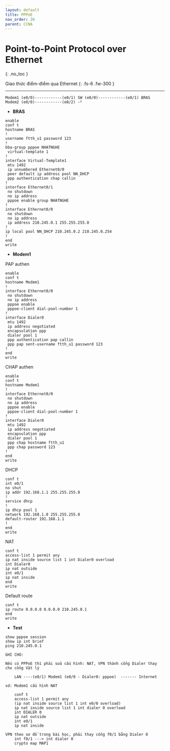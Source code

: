 ```yaml
---
layout: default
title: PPPoE
nav_order: 26
parent: CCNA
---
```


# Point-to-Point Protocol over Ethernet
{: .no_toc }

Giao thức điểm-điểm qua Ethernet
{: .fs-6 .fw-300 }

---

	Modem1 (e0/0)------------(e0/1) SW (e0/0)------------(e0/1) BRAS
	Modem2 (e0/0)------------(e0/2) -┘

* __BRAS__

```
enable
conf t
hostname BRAS
!
username ftth_u1 password 123
!
bba-group pppoe NHATNGHE
 virtual-template 1
!
interface Virtual-Template1
 mtu 1492
 ip unnumbered Ethernet0/0
 peer default ip address pool NN_DHCP
 ppp authentication chap callin
!
interface Ethernet0/1
 no shutdown
 no ip address
 pppoe enable group NHATNGHE
!
interface Ethernet0/0
 no shutdown
 no ip address
 ip address 210.245.0.1 255.255.255.0
!
ip local pool NN_DHCP 210.245.0.2 210.245.0.254
!
end
write

```

* __Modem1__

PAP authen

```
enable
conf t
hostname Modem1
!
interface Ethernet0/0
 no shutdown
 no ip address
 pppoe enable
 pppoe-client dial-pool-number 1
!
interface Dialer0
 mtu 1492
 ip address negotiated
 encapsulation ppp
 dialer pool 1
 ppp authentication pap callin
 ppp pap sent-username ftth_u1 password 123
!
end
write

```

CHAP authen

```
enable
conf t
hostname Modem1
!
interface Ethernet0/0
 no shutdown
 no ip address
 pppoe enable
 pppoe-client dial-pool-number 1
!
interface Dialer0
 mtu 1492
 ip address negotiated
 encapsulation ppp
 dialer pool 1
 ppp chap hostname ftth_u1
 ppp chap password 123
!
end
write

```

DHCP

```
conf t
int e0/1
no shut
ip addr 192.168.1.1 255.255.255.0
!
service dhcp
!
ip dhcp pool 1
network 192.168.1.0 255.255.255.0
default-router 192.168.1.1
!
end
write

```

NAT

```
conf t
access-list 1 permit any
ip nat inside source list 1 int Dialer0 overload
int Dialer0
ip nat outside
int e0/1
ip nat inside
end
write

```

Default route

```
conf t
ip route 0.0.0.0 0.0.0.0 210.245.0.1
end
write

```

* __Test__

```
show pppoe session
show ip int brief
ping 210.245.0.1
```

```
GHI CHÚ:

Nếu có PPPoE thì phải sửa cấu hình: NAT, VPN thành cổng Dialer thay cho cổng Vật lý

	LAN ----(e0/1) Modem1 (e0/0 - Dialer0: pppoe)  ------- Internet

vd: Modem1 cấu hình NAT

	conf t
	access-list 1 permit any
	(ip nat inside source list 1 int e0/0 overload)
	ip nat inside source list 1 int dialer 0 overload
	int DIALER 0
	ip nat outside
	int e0/1
	ip nat inside
	
VPN theo sơ đồ trong bài học, phải thay cổng f0/1 bằng Dialer 0
	int f0/1 ---> int dialer 0
	crypto map MAP1
```
